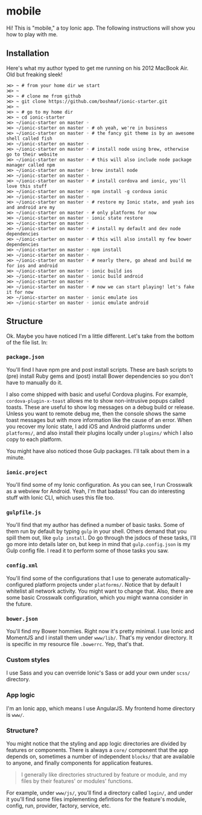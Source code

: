 # mobile
Hi! This is "mobile," a toy Ionic app. The following instructions will show you how to play with me.

## Installation
Here's what my author typed to get me running on his 2012 MacBook Air. Old but freaking sleek!

```
⋊> ~ # from your home dir we start
⋊> ~ 
⋊> ~ # clone me from github
⋊> ~ git clone https://github.com/boshmaf/ionic-starter.git
⋊> ~ 
⋊> ~ # go to my home dir
⋊> ~ cd ionic-starter
⋊> ~/ionic-starter on master ◦ 
⋊> ~/ionic-starter on master ◦ # oh yeah, we're in business
⋊> ~/ionic-starter on master ◦ # the fancy git theme is by an awesome shell called fish
⋊> ~/ionic-starter on master ◦
⋊> ~/ionic-starter on master ◦ # install node using brew, otherwise go to their website
⋊> ~/ionic-starter on master ◦ # this will also include node package manager called npm
⋊> ~/ionic-starter on master ◦ brew install node
⋊> ~/ionic-starter on master ◦ 
⋊> ~/ionic-starter on master ◦ # install cordova and ionic, you'll love this stuff
⋊> ~/ionic-starter on master ◦ npm install -g cordova ionic
⋊> ~/ionic-starter on master ◦ 
⋊> ~/ionic-starter on master ◦ # restore my Ionic state, and yeah ios and android are my
⋊> ~/ionic-starter on master ◦ # only platforms for now
⋊> ~/ionic-starter on master ◦ ionic state restore
⋊> ~/ionic-starter on master ◦ 
⋊> ~/ionic-starter on master ◦ # install my default and dev node dependencies
⋊> ~/ionic-starter on master ◦ # this will also install my few bower dependencies
⋊> ~/ionic-starter on master ◦ npm install
⋊> ~/ionic-starter on master ◦ 
⋊> ~/ionic-starter on master ◦ # nearly there, go ahead and build me for ios and android
⋊> ~/ionic-starter on master ◦ ionic build ios
⋊> ~/ionic-starter on master ◦ ionic build android
⋊> ~/ionic-starter on master ◦ 
⋊> ~/ionic-starter on master ◦ # now we can start playing! let's fake it for now
⋊> ~/ionic-starter on master ◦ ionic emulate ios
⋊> ~/ionic-starter on master ◦ ionic emulate android
```

## Structure

Ok. Maybe you have noticed I'm a little different. Let's take from the bottom of the file list. In:

### `package.json`
You'll find I have npm pre and post install scripts. These are bash scripts to (pre) install Ruby gems and (post) install Bower dependencies so you don't have to manually do it.

I also come shipped with basic and useful Cordova plugins. For example, `cordova-plugin-x-toast` allows me to show non-intrusive popups called toasts. These are useful to show log messages on a debug build or release. Unless you want to remote debug me, then the console shows the same toast messages but with more information like the cause of an error. When you recover my Ionic state, I add iOS and Android platforms under `platforms/`, and also install their plugins locally under `plugins/` which I also copy to each platform.

You might have also noticed those Gulp packages. I'll talk about them in a minute.

### `ionic.project`
You'll find some of my Ionic configuration. As you can see, I run Crosswalk as a webview for Android. Yeah, I'm that badass! You can do interesting stuff with Ionic CLI, which uses this file too.

### `gulpfile.js`
You'll find that my author has defined a number of basic tasks. Some of them run by default by typing `gulp` in your shell. Others demand that you spill them out, like `gulp install`. Do go through the jsdocs of these tasks, I'll go more into details later on, but keep in mind that `gulp.config.json` is my Gulp config file. I read it to perform some of those tasks you saw.

### `config.xml`
You'll find some of the configurations that I use to generate automatically-configured platform projects under `platforms/`. Notice that by default I whitelist all network activity. You might want to change that. Also, there are some basic Crosswalk configuration, which you might wanna consider in the future.

### `bower.json`
You'll find my Bower hommies. Right now it's pretty minimal. I use Ionic and MomentJS and I install them under `www/lib/`. That's my vendor directory. It is specific in my resource file `.bowerrc`. Yep, that's that.

### Custom styles
I use Sass and you can override Ionic's Sass or add your own under `scss/` directory.

### App logic
I'm an Ionic app, which means I use AngularJS. My frontend home directory is `www/`.

### Structure?
You might notice that the styling and app logic directories are divided by features or components. There is always a `core/` component that the app depends on, sometimes a number of independent `blocks/` that are available to anyone, and finally components for application features.

> I generally like directories structured by feature or module, and my files by their features' or modules' functions.

For example, under `www/js/`, you'll find a directory called `login/`, and under it you'll find some files implementing defintions for the feature's module, config, run, provider, factory, service, etc.




